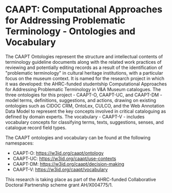 # CAAPT: Computational Approaches for Addressing Problematic Terminology - Ontologies and Vocabulary

The CAAPT Ontologies represent the structure and intellectual contents of terminology guideline documents along with the related work practices of reviewing and potentially editing records as a result of the identification of "problematic terminology" in cultural heritage institutions, with a particular focus on the museum context. It is named for the research project in which it was developed: the AHRC-funded studentship Computational Approaches for Addressing Problematic Terminology in V&A Museum catalogues. The three ontologies for this project - CAAPT-O, CAAPT-UC, and CAAPT-DM - model terms, definitions, suggestions, and actions, drawing on existing ontologies such as CIDOC CRM, OntoLex, CULCO, and the Web Annotation Data Model to represent the key concepts involved in critical cataloguing as defined by domain experts. The vocabulary - CAAPT-V - includes vocabulary concepts for classifying terms, texts, suggestions, senses, and catalogue record field types.

The CAAPT ontologies and vocabulary can be found at the following namespaces: 
- CAAPT-O: https://w3id.org/caapt/ontology
- CAAPT-UC: https://w3id.org/caapt/use-contexts
- CAAPT-DM: https://w3id.org/caapt/decision-making
- CAAPT-V: https://w3id.org/caapt/vocabulary

This research is taking place as part of the AHRC-funded Collaborative Doctoral Partnership scheme grant AH/X004775/1.